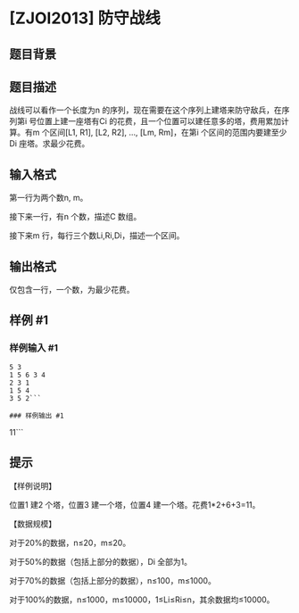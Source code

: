 # [ZJOI2013] 防守战线

## 题目背景



## 题目描述

战线可以看作一个长度为n 的序列，现在需要在这个序列上建塔来防守敌兵，在序列第i 号位置上建一座塔有Ci 的花费，且一个位置可以建任意多的塔，费用累加计算。有m 个区间[L1, R1], [L2, R2], …, [Lm, Rm]，在第i 个区间的范围内要建至少Di 座塔。求最少花费。


## 输入格式

第一行为两个数n, m。

接下来一行，有n 个数，描述C 数组。

接下来m 行，每行三个数Li,Ri,Di，描述一个区间。


## 输出格式

仅包含一行，一个数，为最少花费。


## 样例 #1

### 样例输入 #1
```
5 3
1 5 6 3 4
2 3 1
1 5 4
3 5 2```

### 样例输出 #1

```
11```

## 提示

【样例说明】

位置1 建2 个塔，位置3 建一个塔，位置4 建一个塔。花费1\*2+6+3=11。

【数据规模】

对于20%的数据，n≤20，m≤20。

对于50%的数据（包括上部分的数据），Di 全部为1。

对于70%的数据（包括上部分的数据），n≤100，m≤1000。

对于100%的数据，n≤1000，m≤10000，1≤Li≤Ri≤n，其余数据均≤10000。

